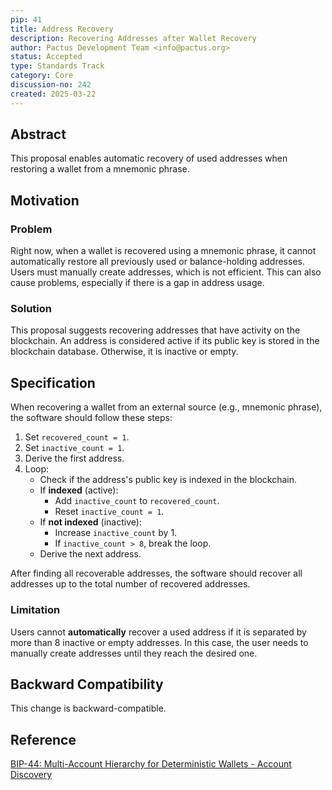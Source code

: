 ```yaml
---
pip: 41
title: Address Recovery
description: Recovering Addresses after Wallet Recovery
author: Pactus Development Team <info@pactus.org>
status: Accepted
type: Standards Track
category: Core
discussion-no: 242
created: 2025-03-22
---
```


## Abstract

This proposal enables automatic recovery of used addresses when restoring a wallet from a mnemonic phrase.

## Motivation

### Problem

Right now, when a wallet is recovered using a mnemonic phrase,
it cannot automatically restore all previously used or balance-holding addresses.
Users must manually create addresses, which is not efficient.
This can also cause problems, especially if there is a gap in address usage.

### Solution

This proposal suggests recovering addresses that have activity on the blockchain.
An address is considered active if its public key is stored in the blockchain database.
Otherwise, it is inactive or empty.

## Specification

When recovering a wallet from an external source (e.g., mnemonic phrase), the software should follow these steps:

1. Set `recovered_count = 1`.
2. Set `inactive_count = 1`.
3. Derive the first address.
4. Loop:
   * Check if the address's public key is indexed in the blockchain.
   * If **indexed** (active):
      * Add `inactive_count` to `recovered_count`.
      * Reset `inactive_count = 1`.
   * If **not indexed** (inactive):
      * Increase `inactive_count` by 1.
      * If `inactive_count > 8`, break the loop.
   * Derive the next address.

After finding all recoverable addresses,
the software should recover all addresses up to the total number of recovered addresses.

### Limitation

Users cannot **automatically** recover a used address if it is separated by more than 8 inactive or empty addresses.
In this case, the user needs to manually create addresses until they reach the desired one.

## Backward Compatibility

This change is backward-compatible.

## Reference

[BIP-44: Multi-Account Hierarchy for Deterministic Wallets - Account Discovery](https://github.com/bitcoin/bips/blob/master/bip-0044.mediawiki#user-content-Account_discovery)
